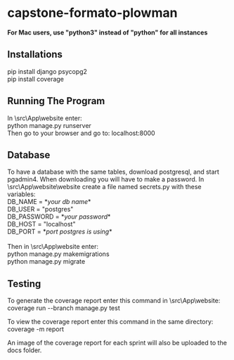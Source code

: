 # capstone-formato-plowman

**For Mac users, use "python3" instead of "python" for all instances**
## Installations 
pip install django psycopg2 </br>
pip install coverage </br>

## Running The Program
In \src\App\website enter: </br>
python manage.py runserver </br>
Then go to your browser and go to: localhost:8000

## Database
To have a database with the same tables, download postgresql, and start pgadmin4. When downloading you will have to make a password.
In \src\App\website\website create a file named secrets.py with these variables: </br>
DB_NAME = \**your db name*\* </br>
DB_USER = "postgres" </br>
DB_PASSWORD = \**your password*\* </br>
DB_HOST = "localhost" </br>
DB_PORT = \**port postgres is using*\* </br>
</br>
Then in \src\App\website enter: </br>
python manage.py makemigrations </br>
python manage.py migrate

## Testing
To generate the coverage report enter this command in \src\App\website: </br>
coverage run --branch manage.py test </br>

To view the coverage report enter this command in the same directory: </br>
coverage -m report </br>

An image of the coverage report for each sprint will also be uploaded to the docs folder.
